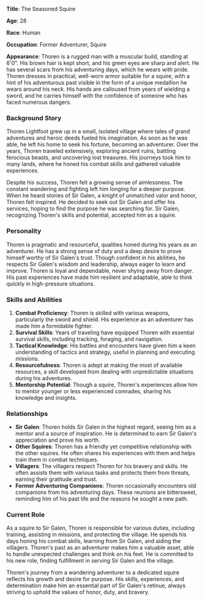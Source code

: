 **Title**: The Seasoned Squire

**Age**: 28

**Race**: Human

**Occupation**: Former Adventurer, Squire

**Appearance**: Thoren is a rugged man with a muscular build, standing at 6'0". His brown hair is kept short, and his green eyes are sharp and alert. He has several scars from his adventuring days, which he wears with pride. Thoren dresses in practical, well-worn armor suitable for a squire, with a hint of his adventurous past visible in the form of a unique medallion he wears around his neck. His hands are calloused from years of wielding a sword, and he carries himself with the confidence of someone who has faced numerous dangers.

### Background Story

Thoren Lightfoot grew up in a small, isolated village where tales of grand adventures and heroic deeds fueled his imagination. As soon as he was able, he left his home to seek his fortune, becoming an adventurer. Over the years, Thoren traveled extensively, exploring ancient ruins, battling ferocious beasts, and uncovering lost treasures. His journeys took him to many lands, where he honed his combat skills and gathered valuable experiences.

Despite his success, Thoren felt a growing sense of aimlessness. The constant wandering and fighting left him longing for a deeper purpose. When he heard stories of Sir Galen, a knight of unmatched valor and honor, Thoren felt inspired. He decided to seek out Sir Galen and offer his services, hoping to find the purpose he was searching for. Sir Galen, recognizing Thoren's skills and potential, accepted him as a squire.

### Personality

Thoren is pragmatic and resourceful, qualities honed during his years as an adventurer. He has a strong sense of duty and a deep desire to prove himself worthy of Sir Galen's trust. Though confident in his abilities, he respects Sir Galen's wisdom and leadership, always eager to learn and improve. Thoren is loyal and dependable, never shying away from danger. His past experiences have made him resilient and adaptable, able to think quickly in high-pressure situations.

### Skills and Abilities

1. **Combat Proficiency**: Thoren is skilled with various weapons, particularly the sword and shield. His experience as an adventurer has made him a formidable fighter.
2. **Survival Skills**: Years of traveling have equipped Thoren with essential survival skills, including tracking, foraging, and navigation.
3. **Tactical Knowledge**: His battles and encounters have given him a keen understanding of tactics and strategy, useful in planning and executing missions.
4. **Resourcefulness**: Thoren is adept at making the most of available resources, a skill developed from dealing with unpredictable situations during his adventures.
5. **Mentorship Potential**: Though a squire, Thoren's experiences allow him to mentor younger or less experienced comrades, sharing his knowledge and insights.

### Relationships

- **Sir Galen**: Thoren holds Sir Galen in the highest regard, seeing him as a mentor and a source of inspiration. He is determined to earn Sir Galen's appreciation and prove his worth.
- **Other Squires**: Thoren has a friendly yet competitive relationship with the other squires. He often shares his experiences with them and helps train them in combat techniques.
- **Villagers**: The villagers respect Thoren for his bravery and skills. He often assists them with various tasks and protects them from threats, earning their gratitude and trust.
- **Former Adventuring Companions**: Thoren occasionally encounters old companions from his adventuring days. These reunions are bittersweet, reminding him of his past life and the reasons he sought a new path.

### Current Role

As a squire to Sir Galen, Thoren is responsible for various duties, including training, assisting in missions, and protecting the village. He spends his days honing his combat skills, learning from Sir Galen, and aiding the villagers. Thoren's past as an adventurer makes him a valuable asset, able to handle unexpected challenges and think on his feet. He is committed to his new role, finding fulfillment in serving Sir Galen and the village.

Thoren's journey from a wandering adventurer to a dedicated squire reflects his growth and desire for purpose. His skills, experiences, and determination make him an essential part of Sir Galen's retinue, always striving to uphold the values of honor, duty, and bravery.